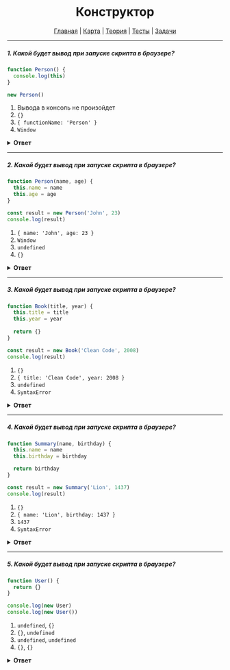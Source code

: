<div align="center">

# Конструктор

[Главная](https://github.com/dollaween/junior-roadmap/)
|
[Карта](/roadmap/README.md)
|
[Теория](/theory/README.md)
|
[Тесты](/tests/README.md)
|
[Задачи](/tasks/README.md)

</div>

---

##### 1. Какой будет вывод при запуске скрипта в браузере?

```javascript
function Person() {
  console.log(this)
}

new Person()
```

1. Вывода в консоль не произойдет
2. `{}`
3. `{ functionName: 'Person' }`
4. `Window`

<details><summary><b>Ответ</b></summary>
<p>

  **Ответ: 2**

  Конструктор — это функция, с помощью которой мы можем создавать несколько экземпляров объектов. Функция-конструктор должна быть вызвана с помощью оператора `new`.

  Когда мы вызываем функцию через оператор `new`, происходит следующее:
  1. Создается новый пустой объект и присваивается в `this`
  2. Выполняется код функции
  3. После завершения работы функции, возвращается значение `this`
 
  Буквально произошло следующее:
  ```js
  function Person() {
    // this = {} (неявно)
    console.log(this)  // {}
    // return this (неявно)
  }

  new Person()
  ```

</p>
</details>

---

##### 2. Какой будет вывод при запуске скрипта в браузере?

```javascript
function Person(name, age) {
  this.name = name
  this.age = age
}

const result = new Person('John', 23)
console.log(result)
```

1. `{ name: 'John', age: 23 }`
2. `Window`
3. `undefined`
4. `{}`

<details><summary><b>Ответ</b></summary>
<p>

  **Ответ: 1**

  Буквально произошло следующее:
  ```js
  function Person(name, age) {
    // this = {} (неявно)
    this.name = name   // this = { name: 'John' }
    this.age = age     // this = { name: 'John', age: 23 }
    // return this (неявно)
  }

  const result = new Person('John', 23)
  console.log(result)  // { name: 'John', age: 23 }
  ```

</p>
</details>

---

##### 3. Какой будет вывод при запуске скрипта в браузере?

```javascript
function Book(title, year) {
  this.title = title
  this.year = year
  
  return {}
}

const result = new Book('Clean Code', 2008)
console.log(result)
```

1. `{}`
2. `{ title: 'Clean Code', year: 2008 }`
3. `undefined`
4. `SyntaxError`

<details><summary><b>Ответ</b></summary>
<p>

  **Ответ: 1**
  
  Если в функции-конструкторе через `return` мы возвращаем объект — в итоге будет возвращен этот объект, а не `this`.

</p>
</details>

---

##### 4. Какой будет вывод при запуске скрипта в браузере?

```javascript
function Summary(name, birthday) {
  this.name = name
  this.birthday = birthday

  return birthday
}

const result = new Summary('Lion', 1437)
console.log(result)
```

1. `{}`
2. `{ name: 'Lion', birthday: 1437 }`
3. `1437`
4. `SyntaxError`

<details><summary><b>Ответ</b></summary>
<p>

  **Ответ: 2**
  
  Если в функции-конструкторе через `return` мы возвращаем примитивное значение — в итоге оно будет отброшено, а возвращен будет `this`.

</p>
</details>

---

##### 5. Какой будет вывод при запуске скрипта в браузере?

```javascript
function User() {
  return {}
}

console.log(new User)
console.log(new User())
```

1. `undefined`, `{}`
2. `{}`, `undefined`
3. `undefined`, `undefined`
4. `{}`, `{}`

<details><summary><b>Ответ</b></summary>
<p>

  **Ответ: 4**
  
  При вызове функции-конструктора без аргументов, нет разницы между `new User` и `new User()`.  
  *Но вызова без круглых скобок считается плохой практикой.*

</p>
</details>
